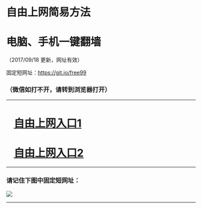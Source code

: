 ﻿# 自由上网简易方法

# 电脑、手机一键翻墙

（2017/09/18 更新，网址有效）

固定短网址：https://git.io/free99

### （微信如打不开，请转到浏览器打开）


***





# &nbsp;&nbsp; <a href="http://ft2463925901.fwq-tz1005.info/fwqtz01.html?t=091800128670 " target="_blank">自由上网入口1</a>
# &nbsp;&nbsp; <a href="http://ft1938820008.fwq-tz1006.info/fwqtz02.html?t=091800110573 " target="_blank">自由上网入口2</a>
***

### 请记住下图中固定短网址：

<img src="https://s3-us-west-2.amazonaws.com/fwq-1001/yjfq-20170905okok.png" /> 


***

